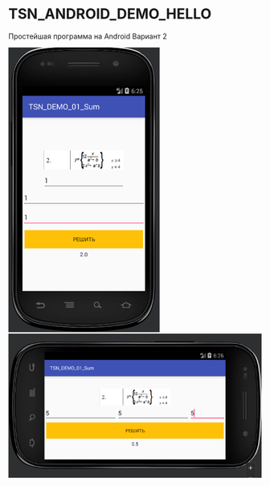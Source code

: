 # TSN_ANDROID_DEMO_HELLO
Простейшая программа на Android 
Вариант 2

![Screenshot](screenshotApp.png)
![Screenshot](screenshotAppRotated.png)

